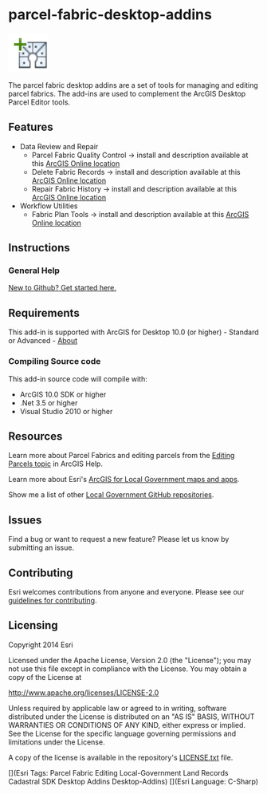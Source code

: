 parcel-fabric-desktop-addins
============================
![Image of Fabric](cul-de-sac-icon.png "Parcel Fabric Desktop Addins")

The parcel fabric desktop addins are a set of tools for managing and editing parcel fabrics. The add-ins are used to complement the ArcGIS Desktop Parcel Editor tools.

## Features ##
* Data Review and Repair
	* Parcel Fabric Quality Control -> install and description available at this [ArcGIS Online location](http://arcg.is/1nRHU30 "ArcGIS Online install")
	* Delete Fabric Records -> install and description available at this [ArcGIS Online location](http://bit.ly/16FhgBn "ArcGIS Online install")
	* Repair Fabric History -> install and description available at this [ArcGIS Online location](http://bit.ly/1aG39sM "ArcGIS Online install")
* Workflow Utilities
	* Fabric Plan Tools -> install and description available at this [ArcGIS Online location](http://bit.ly/GzAwnT "ArcGIS Online install")

## Instructions
### General Help
[New to Github? Get started here.](http://htmlpreview.github.com/?https://github.com/Esri/esri.github.com/blob/master/help/esri-getting-to-know-github.html)

## Requirements
This add-in is supported with ArcGIS for Desktop 10.0 (or higher) - Standard or Advanced - [About](http://www.esri.com/software/arcgis/arcgis-for-desktop)

### Compiling Source code
This add-in source code will compile with:

- ArcGIS 10.0 SDK or higher
- .Net 3.5 or higher
- Visual Studio 2010 or higher


## Resources

Learn more about Parcel Fabrics and editing parcels from the [Editing Parcels topic](http://bit.ly/1v9JKe2) in ArcGIS Help.

Learn more about Esri's [ArcGIS for Local Government maps and apps](http://solutions.arcgis.com/local-government/).

Show me a list of other [Local Government GitHub repositories](http://esri.github.io/#Local-Government).

## Issues

Find a bug or want to request a new feature?  Please let us know by submitting an issue.

## Contributing

Esri welcomes contributions from anyone and everyone.
Please see our [guidelines for contributing](https://github.com/esri/contributing).

## Licensing

Copyright 2014 Esri

Licensed under the Apache License, Version 2.0 (the "License");
you may not use this file except in compliance with the License.
You may obtain a copy of the License at

   http://www.apache.org/licenses/LICENSE-2.0

Unless required by applicable law or agreed to in writing, software
distributed under the License is distributed on an "AS IS" BASIS,
WITHOUT WARRANTIES OR CONDITIONS OF ANY KIND, either express or implied.
See the License for the specific language governing permissions and
limitations under the License.

A copy of the license is available in the repository's
[LICENSE.txt](LICENSE.txt) file.

[](Esri Tags: Parcel Fabric Editing Local-Government Land Records Cadastral SDK Desktop Addins Desktop-Addins)
[](Esri Language: C-Sharp)
